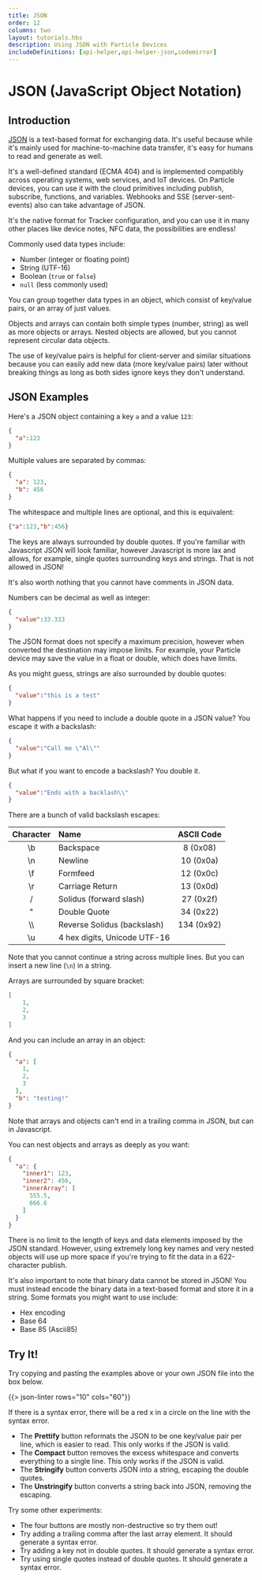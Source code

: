 ```yaml
---
title: JSON
order: 12
columns: two
layout: tutorials.hbs
description: Using JSON with Particle Devices
includeDefinitions: [api-helper,api-helper-json,codemirror]
---
```


# JSON (JavaScript Object Notation)

## Introduction

[JSON](https://www.json.org/) is a text-based format for exchanging data. It's useful because 
while it's mainly used for machine-to-machine data transfer, it's easy for humans to read and 
generate as well. 

It's a well-defined standard (ECMA 404) and is implemented compatibly across operating
systems, web services, and IoT devices. On Particle devices, you can use it with the
cloud primitives including publish, subscribe, functions, and variables. Webhooks and
SSE (server-sent-events) also can take advantage of JSON. 

It's the native format for Tracker configuration, and you can use it in many other places
like device notes, NFC data, the possibilities are endless! 

Commonly used data types include:

- Number (integer or floating point)
- String (UTF-16)
- Boolean (`true` or `false`)
- `null` (less commonly used)

You can group together data types in an object, which consist of key/value pairs, or
an array of just values.

Objects and arrays can contain both simple types (number, string) as well as more objects
or arrays. Nested objects are allowed, but you cannot represent circular data objects.

The use of key/value pairs is helpful for client-server and similar situations because 
you can easily add new data (more key/value pairs) later without breaking things as long 
as both sides ignore keys they don't understand. 


## JSON Examples

Here's a JSON object containing a key `a` and a value `123`:

```json
{
  "a":123
}
```

Multiple values are separated by commas:

```json
{
  "a": 123,
  "b": 456
}
```

The whitespace and multiple lines are optional, and this is equivalent:

```json
{"a":123,"b":456}
```

The keys are always surrounded by double quotes. If you're familiar with Javascript JSON will 
look familiar, however Javascript is more lax and allows, for example, single quotes surrounding 
keys and strings. That is not allowed in JSON!

It's also worth nothing that you cannot have comments in JSON data.

Numbers can be decimal as well as integer:

```json
{
  "value":33.333
}
```

The JSON format does not specify a maximum precision, however when converted the destination 
may impose limits. For example, your Particle device may save the value in a float or double,
which does have limits. 

As you might guess, strings are also surrounded by double quotes:

```json
{
  "value":"this is a test"
}
```

What happens if you need to include a double quote in a JSON value? You escape it with a backslash:

```json
{
  "value":"Call me \"Al\""
}
```

But what if you want to encode a backslash? You double it.

```json
{
  "value":"Ends with a backlash\\"
}
```

There are a bunch of valid backslash escapes:

| Character | Name | ASCII Code |
| :---: | :--- | :---: |
| \b | Backspace | 8 (0x08) |
| \n | Newline | 10 (0x0a) |
| \f | Formfeed | 12 (0x0c)|
| \r | Carriage Return | 13 (0x0d) |
| \/ | Solidus (forward slash) | 27 (0x2f) |
| \" | Double Quote | 34 (0x22)|
| \\\\ | Reverse Solidus (backslash) | 134 (0x92) |
| \u | 4 hex digits, Unicode UTF-16 | &nbsp; | 

Note that you cannot continue a string across multiple lines. But you can insert a new line (`\n`) in a string.

Arrays are surrounded by square bracket:

```json
[
    1,
    2,
    3
]
```

And you can include an array in an object:

```json
{
  "a": [
    1,
    2,
    3
  ],
  "b": "testing!"
}
```

Note that arrays and objects can't end in a trailing comma in JSON, but can in Javascript. 

You can nest objects and arrays as deeply as you want:

```json
{
  "a": {
    "inner1": 123,
    "inner2": 456,
    "innerArray": [
      555.5,
      666.6
    ]
  }
}
```

There is no limit to the length of keys and data elements imposed by the JSON standard. However, using 
extremely long key names and very nested objects will use up more space if you're trying to fit the data 
in a 622-character publish.

It's also important to note that binary data cannot be stored in JSON! You must instead encode the binary data
in a text-based format and store it in a string. Some formats you might want to use include:

- Hex encoding
- Base 64
- Base 85 (Ascii85)

## Try It!

Try copying and pasting the examples above or your own JSON file into the box below.

{{> json-linter rows="10" cols="60"}}

If there is a syntax error, there will be a red x in a circle on the line with the syntax error.

- The **Prettify** button reformats the JSON to be one key/value pair per line, which is easier to read. This only works if the JSON is valid.
- The **Compact** button removes the excess whitespace and converts everything to a single line. This only works if the JSON is valid.
- The **Stringify** button converts JSON into a string, escaping the double quotes. 
- The **Unstringify** button converts a string back into JSON, removing the escaping.

Try some other experiments:

- The four buttons are mostly non-destructive so try them out!
- Try adding a trailing comma after the last array element. It should generate a syntax error.
- Try adding a key not in double quotes. It should generate a syntax error.
- Try using single quotes instead of double quotes. It should generate a syntax error.

